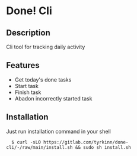 # Done! Cli

## Description

Cli tool for tracking daily activity

## Features

- Get today's done tasks
- Start task
- Finish task
- Abadon incorrectly started task

## Installation

Just run installation command in your shell

```shell
  $ curl -sLO https://gitlab.com/tyrkinn/done-cli/-/raw/main/install.sh && sudo sh install.sh
```
